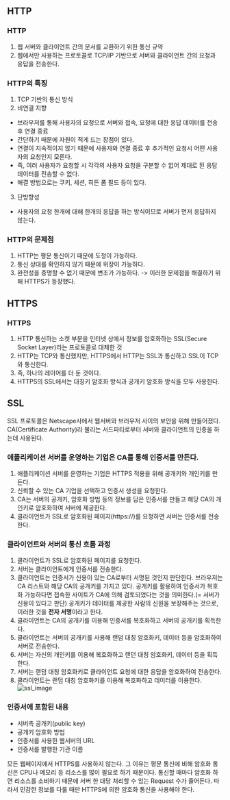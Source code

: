## HTTP
### HTTP
1. 웹 서버와 클라이언트 간의 문서를 교환하기 위한 통신 규약
2. 웹에서만 사용하는 프로토콜로 TCP/IP 기반으로 서버와 클라이언트 간의 요청과 응답을 전송한다.

### HTTP의 특징
1. TCP 기반의 통신 방식
2. 비연결 지향
- 브라우저를 통해 사용자의 요청으로 서버와 접속, 요청에 대한 응답 데이터를 전송 후 연결 종료
- 간단하기 때문에 자원이 적게 드는 장점이 있다.
- 연결이 지속적이지 않기 때문에 사용자와 연결 종료 후 추가적인 요청시 어떤 사용자의 요청인지 모른다.
- 즉, 여러 사용자가 요청할 시 각각의 사용자 요청을 구분할 수 없어 제대로 된 응답 데이터를 전송할 수 없다.
- 해결 방법으로는 쿠키, 세션, 히든 폼 필드 등이 있다.
3. 단방향성
- 사용자의 요청 한개에 대해 한개의 응답을 하는 방식이므로 서버가 먼저 응답하지 않는다.

### HTTP의 문제점
1. HTTP는 평문 통신이기 때문에 도청이 가능하다.
2. 통신 상대를 확인하지 않기 때문에 위장이 가능하다.
3. 완전성을 증명할 수 없기 때문에 변조가 가능하다.
-> 이러한 문제점을 해결하기 위해 HTTPS가 등장했다.

## HTTPS
### HTTPS
1. HTTP 통신하는 소켓 부분을 인터넷 상에서 정보를 암호화하는 SSL(Secure Socket Layer)라는 프로토콜로 대체한 것
2. HTTP는 TCP와 통신했지만, HTTPS에서 HTTP는 SSL과 통신하고 SSL이 TCP와 통신한다.
3. 즉, 하나의 레이어를 더 둔 것이다.
4. HTTPS의 SSL에서는 대칭키 암호화 방식과 공개키 암호화 방식을 모두 사용한다.

## SSL
SSL 프로토콜은 Netscape사에서 웹서버와 브러우저 사이의 보안을 위해 만들어졌다.
CA(Certificate Authority)라 불리는 서드파티로부터 서버와 클라이언트의 인증을 하는데 사용된다.

### 애플리케이션 서버를 운영하는 기업은 CA를 통해 인증서를 만든다.
1. 애플리케이션 서버를 운영하는 기업은 HTTPS 적용을 위해 공개키와 개인키를 만든다.
2. 신뢰할 수 있는 CA 기업을 선택하고 인증서 생성을 요청한다.
3. CA는 서버의 공개키, 암호화 방법 등의 정보를 담은 인증서를 만들고 해당 CA의 개인키로 암호화하여 서버에 제공한다.
4. 클라이언트가 SSL로 암호화된 페이지(https://)를 요청하면 서버는 인증서를 전송한다.

### 클라이언트와 서버의 통신 흐름 과정
1. 클라이언트가 SSL로 암호화된 페이지를 요청한다.
2. 서버는 클라이언트에게 인증서를 전송한다.
3. 클라이언트는 인증서가 신용이 있는 CA로부터 서명된 것인지 판단한다. 브라우저는 CA 리스트와 해당 CA의 공개키를 가지고 있다.
공개키를 활용하여 인증서가 복호화 가능하다면 접속한 사이트가 CA에 의해 검토되었다는 것을 의미한다.(= 서버가 신용이 있다고 판단)
공개키가 데이터를 제공한 사람의 신원을 보장해주는 것으로, 이러한 것을 <b>전자 서명</b>이라고 한다.
4. 클라이언트는 CA의 공개키를 이용해 인증서를 복호화하고 서버의 공개키를 획득한다.
5. 클라이언트는 서버의 공개키를 사용해 랜덤 대칭 암호화키, 데이터 등을 암호화하여 서버로 전송한다.
6. 서버는 자신의 개인키를 이용해 복호화하고 랜던 대칭 암호화키, 데이터 등을 획득한다.
7. 서버는 랜덤 대칭 암호화키로 클라이언트 요청에 대한 응답을 암호화하여 전송한다.
8. 클라이언트는 랜덤 대칭 암호화키를 이용해 복호화하고 데이터를 이용한다.<br/>
![ssl_image](https://user-images.githubusercontent.com/56284234/107871995-1ba2f880-6eea-11eb-96f3-8d4d0f34dbc4.png)

### 인증서에 포함된 내용
- 서버측 공개키(public key)
- 공개키 암호화 방법
- 인증서를 사용한 웹서버의 URL
- 인증서를 발행한 기관 이름

모든 웹페이지에서 HTTPS를 사용하지 않는다. 그 이유는 평문 통신에 비해 암호화 통신은 CPU나 메모리 등 리소스를 많이 필요로 하기 때문이다.
통신할 때마다 암호화 하면 리소스를 소비하기 때문에 서버 한 대당 처리할 수 있는 Request 수가 줄어든다. 따라서 민감한 정보를 다룰 때만 HTTPS에 의한 암호화 통신을 사용해야 한다.
